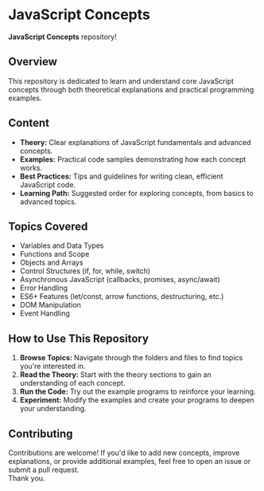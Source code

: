 # JavaScript Concepts

**JavaScript Concepts** repository!

## Overview

This repository is dedicated to learn and understand core JavaScript concepts through both theoretical explanations and practical programming examples. 

## Content 

- **Theory:** Clear explanations of JavaScript fundamentals and advanced concepts.
- **Examples:** Practical code samples demonstrating how each concept works.
- **Best Practices:** Tips and guidelines for writing clean, efficient JavaScript code.
- **Learning Path:** Suggested order for exploring concepts, from basics to advanced topics.

## Topics Covered

- Variables and Data Types
- Functions and Scope
- Objects and Arrays
- Control Structures (if, for, while, switch)
- Asynchronous JavaScript (callbacks, promises, async/await)
- Error Handling
- ES6+ Features (let/const, arrow functions, destructuring, etc.)
- DOM Manipulation
- Event Handling

## How to Use This Repository

1. **Browse Topics:** Navigate through the folders and files to find topics you're interested in.
2. **Read the Theory:** Start with the theory sections to gain an understanding of each concept.
3. **Run the Code:** Try out the example programs to reinforce your learning.
4. **Experiment:** Modify the examples and create your programs to deepen your understanding.

## Contributing

Contributions are welcome! If you'd like to add new concepts, improve explanations, or provide additional examples, feel free to open an issue or submit a pull request.
<br>Thank you.

